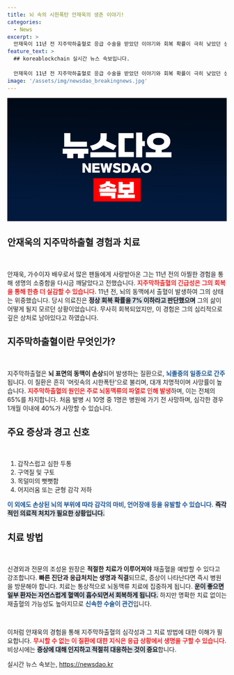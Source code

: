 ```yaml
---
title: 뇌 속의 시한폭탄 안재욱의 생존 이야기!
categories:
  - News
excerpt: >
  안재욱이 11년 전 지주막하출혈로 응급 수술을 받았던 이야기와 회복 확률이 극히 낮았던 상황을 고백했다. 그는 당시의 공포와 트라우마를 털어놓으며 경각심을 일깨운다.
feature_text: >
  ## koreablockchain 실시간 뉴스 속보입니다.

  안재욱이 11년 전 지주막하출혈로 응급 수술을 받았던 이야기와 회복 확률이 극히 낮았던 상황을 고백했다. 그는 당시의 공포와 트라우마를 털어놓으며 경각심을 일깨운다.
image: '/assets/img/newsdao_breakingnews.jpg'
---
```


<p><img src="/assets/img/newsdao_breakingnews.jpg" alt="koreablockchain 속보" /></p>

<h2 data-ke-size="size26">안재욱의 지주막하출혈 경험과 치료</h2>

<p data-ke-size="size16">&nbsp;</p>

<p>안재욱, 가수이자 배우로서 많은 팬들에게 사랑받아온 그는 11년 전의 아찔한 경험을 통해 생명의 소중함을 다시금 깨달았다고 전했습니다. <b><span style="color: #ee2323;">지주막하출혈의 긴급성은 그의 회복을 통해 한층 더 실감할 수 있습니다.</span></b> 11년 전, 뇌의 동맥에서 출혈이 발생하여 그의 상태는 위중했습니다. 당시 의료진은 <b><span style="background-color: #21538527;">정상 회복 확률을 7% 이하라고 판단했으며</span></b> 그의 삶이 어떻게 될지 모르던 상황이었습니다. 무사히 회복되었지만, 이 경험은 그의 심리적으로 깊은 상처로 남아있다고 하였습니다.</p>

<h2 data-ke-size="size26">지주막하출혈이란 무엇인가?</h2>

<p data-ke-size="size16">&nbsp;</p>

<p>지주막하출혈은 <b>뇌 표면의 동맥이 손상</b>되어 발생하는 질환으로, <b><span style="color: #1a5490;">뇌졸중의 일종으로 간주</span></b>됩니다. 이 질환은 흔히 '머릿속의 시한폭탄'으로 불리며, 대개 치명적이며 사망률이 높습니다. <b><span style="color: #ee2323;">지주막하출혈의 원인은 주로 뇌동맥류의 파열로 인해 발생</span></b>하며, 이는 전체의 65%를 차지합니다. 처음 발병 시 10명 중 1명은 병원에 가기 전 사망하며, 심각한 경우 1개월 이내에 40%가 사망할 수 있습니다.</p>

<h2 data-ke-size="size26">주요 증상과 경고 신호</h2>

<p data-ke-size="size16">&nbsp;</p>

<ol>
  <li>갑작스럽고 심한 두통</li>
  <li>구역질 및 구토</li>
  <li>목덜미의 뻣뻣함</li>
  <li>어지러움 또는 균형 감각 저하</li>
</ol>

<p><b><span style="color: #1a5490;">이 외에도 손상된 뇌의 부위에 따라 감각의 마비, 언어장애 등을 유발할 수 있습니다.</span></b> <b><span style="background-color: #21538527;">즉각적인 의료적 처치가 필요한 상황입니다.</span></b></p>

<h2 data-ke-size="size26">치료 방법</h2>

<p data-ke-size="size16">&nbsp;</p>

<p>신경외과 전문의 조성윤 원장은 <b>적절한 치료가 이루어져야</b> 재출혈을 예방할 수 있다고 강조합니다. <b><span style="calendar-color: #ee2323;">빠른 진단과 응급처치는 생명과 직결</span></b>되므로, 증상이 나타난다면 즉시 병원을 방문해야 합니다. 치료는 통상적으로 뇌동맥류 치료에 집중하게 됩니다. <b><span style="background-color: #21538527;">운이 좋으면 일부 환자는 자연스럽게 혈액이 흡수되면서 회복하게 됩니다.</span></b> 하지만 명확한 치료 없이는 재출혈의 가능성도 높아지므로 <b><span style="color: #1a5490;">신속한 수술이 관건</span></b>입니다.</p>

<p data-ke-size="size16">&nbsp;</p>

<p>이처럼 안재욱의 경험을 통해 지주막하출혈의 심각성과 그 치료 방법에 대한 이해가 필요합니다. <b><span style="color: #ee2323;">무시할 수 없는 이 질환에 대한 지식은 응급 상황에서 생명을 구할 수 있습니다.</span></b> 비상시에는 <b><span style="background-color: #21538527;">증상에 대해 인지하고 적절히 대응하는 것이 중요</span></b>합니다.</p>
실시간 뉴스 속보는, <a href="https://newsdao.kr" rel="dofollow">https://newsdao.kr</a>


